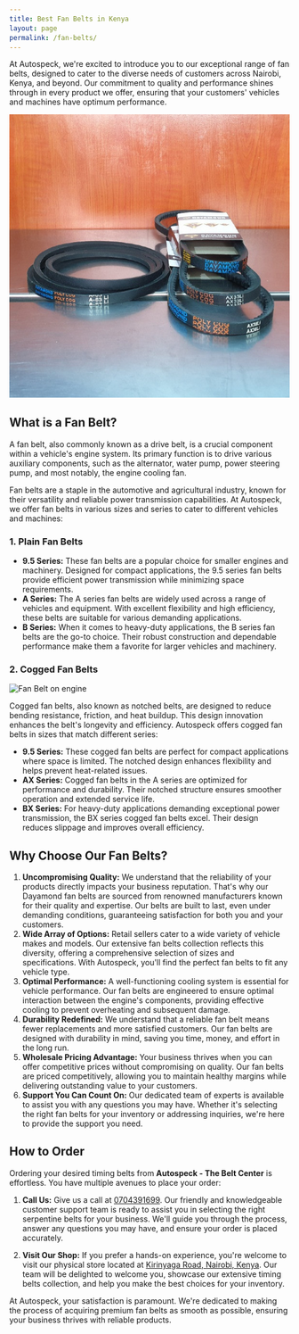 ```yaml
---
title: Best Fan Belts in Kenya
layout: page
permalink: /fan-belts/
---
```


At Autospeck, we're excited to introduce you to our exceptional range of fan belts, designed to cater to the diverse needs of customers across Nairobi, Kenya, and beyond. Our commitment to quality and performance shines through in every product we offer, ensuring that your customers' vehicles and machines have optimum performance.

![Fan Belts](/assets/images/v-belts.jpg)

## What is a Fan Belt?

A fan belt, also commonly known as a drive belt, is a crucial component within a vehicle's engine system. Its primary function is to drive various auxiliary components, such as the alternator, water pump, power steering pump, and most notably, the engine cooling fan.

Fan belts are a staple in the automotive and agricultural industry, known for their versatility and reliable power transmission capabilities. At Autospeck, we offer fan belts in various sizes and series to cater to different vehicles and machines:

### 1. Plain Fan Belts

- **9.5 Series:** These fan belts are a popular choice for smaller engines and machinery. Designed for compact applications, the 9.5 series fan belts provide efficient power transmission while minimizing space requirements.
- **A Series:** The A series fan belts are widely used across a range of vehicles and equipment. With excellent flexibility and high efficiency, these belts are suitable for various demanding applications.
- **B Series:** When it comes to heavy-duty applications, the B series fan belts are the go-to choice. Their robust construction and dependable performance make them a favorite for larger vehicles and machinery.

### 2. Cogged Fan Belts

![Fan Belt on engine](/images/belts-a-cut-series-hero.jpg)

Cogged fan belts, also known as notched belts, are designed to reduce bending resistance, friction, and heat buildup. This design innovation enhances the belt's longevity and efficiency. Autospeck offers cogged fan belts in sizes that match different series:

- **9.5 Series:** These cogged fan belts are perfect for compact applications where space is limited. The notched design enhances flexibility and helps prevent heat-related issues.
- **AX Series:** Cogged fan belts in the A series are optimized for performance and durability. Their notched structure ensures smoother operation and extended service life.
- **BX Series:** For heavy-duty applications demanding exceptional power transmission, the BX series cogged fan belts excel. Their design reduces slippage and improves overall efficiency.

## Why Choose Our Fan Belts?

1. **Uncompromising Quality:** We understand that the reliability of your products directly impacts your business reputation. That's why our Dayamond fan belts are sourced from renowned manufacturers known for their quality and expertise. Our belts are built to last, even under demanding conditions, guaranteeing satisfaction for both you and your customers.
2. **Wide Array of Options:** Retail sellers cater to a wide variety of vehicle makes and models. Our extensive fan belts collection reflects this diversity, offering a comprehensive selection of sizes and specifications. With Autospeck, you'll find the perfect fan belts to fit any vehicle type.
3. **Optimal Performance:** A well-functioning cooling system is essential for vehicle performance. Our fan belts are engineered to ensure optimal interaction between the engine's components, providing effective cooling to prevent overheating and subsequent damage.
4. **Durability Redefined:** We understand that a reliable fan belt means fewer replacements and more satisfied customers. Our fan belts are designed with durability in mind, saving you time, money, and effort in the long run.
5. **Wholesale Pricing Advantage:** Your business thrives when you can offer competitive prices without compromising on quality. Our fan belts are priced competitively, allowing you to maintain healthy margins while delivering outstanding value to your customers.
7. **Support You Can Count On:** Our dedicated team of experts is available to assist you with any questions you may have. Whether it's selecting the right fan belts for your inventory or addressing inquiries, we're here to provide the support you need.

## How to Order

Ordering your desired timing belts from **Autospeck - The Belt Center** is effortless. You have multiple avenues to place your order:

1. **Call Us:** Give us a call at [0704391699](tel:+254704391699). Our friendly and knowledgeable customer support team is ready to assist you in selecting the right serpentine belts for your business. We'll guide you through the process, answer any questions you may have, and ensure your order is placed accurately.

2. **Visit Our Shop:** If you prefer a hands-on experience, you're welcome to visit our physical store located at [Kirinyaga Road, Nairobi, Kenya](#contact). Our team will be delighted to welcome you, showcase our extensive timing belts collection, and help you make the best choices for your inventory.

At Autospeck, your satisfaction is paramount. We're dedicated to making the process of acquiring premium fan belts as smooth as possible, ensuring your business thrives with reliable products.

